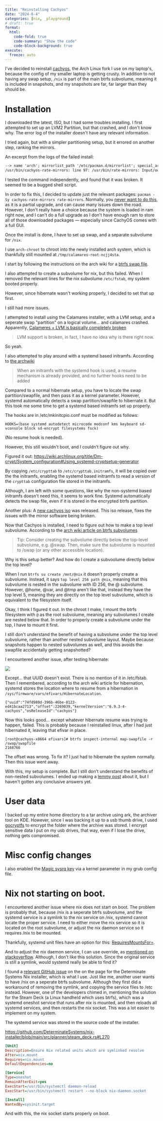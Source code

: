 ```yaml
---
title: "Reinstalling Cachyos"
date: "2024-6-4"
categories: [nix, _playground]
# draft: true
format:
  html:
    code-fold: true
    code-summary: "Show the code"
    code-block-background: true
execute:
  freeze: auto
---
```


I've decided to reinstall [cachyos](https://cachyos.org/), the Arch Linux fork I use on my laptop's, because the config of my smaller laptop is getting crusty. In addition to not having any swap setup, `/nix` is part of the main btrfs subvolume, meaning it is included in snapshots, and my snapshots are far, far larger than they should be.

# Installation

I downloaded the latest, ISO, but I had some troubles installing. I first attempted to set up an LVM2 Partition, but that crashed, and I don't know why. The error log of the installer doesn't have any relevant information.

I tried again, but with a simpler partitioning setup, but it errored on another step, ranking the mirrors.

An excerpt from the logs of the failed install:

``` default
--> name 'arch'; mirrorlist_path '/etc/pacman.d/mirrorlist'; special_arch ''
/usr/bin/cachyos-rate-mirrors: line 97: /usr/bin/rate-mirrors: Input/output error
```

I tested the command independently, and found that it was broken. It seemed to be a bugged shell script.

In order to fix this, I decided to update just the relevant packages: `pacman -Sy cachyos-rate-mirrors rate-mirrors`. Normally, you [never want to do this](https://wiki.archlinux.org/title/System_maintenance#Partial_upgrades_are_unsupported), as it is a partial upgrade, and can cause many issues down the road. However, I don't really have a choice because the system is loaded in ram right now, and I can't do a full upgrade as I don't have enough ram to store all of those downloaded packages — especially since CachyOS comes with a full GUI.

Once the install is done, I have to set up swap, and a separate subvolume for `/nix`.

I use `arch-chroot` to chroot into the newly installed arch system, which is thankfully still mounted at `/tmp/calamares-root-ncjj4sta`.

I start by following the instructions on the arch wiki for a [btrfs swap file](https://wiki.archlinux.org/title/Btrfs#Swap_file).

I also attempted to create a subvolume for nix, but this failed. When I removed the relevant lines for the nix subvolume `/etc/fstab`, my system booted properly.

However, since hibernate wasn't working properly, I decided to set that up first.

I still had more issues.

I attempted to install using the Calamares installer, with a LVM setup, and a seperate swap "partition" on a logical volume... and calamares crashed. Apparently, [Calameres + LVM is basically completely broken](https://github.com/calamares/calamares/issues/1564)

> LVM support is broken, in fact, I have no idea why is there right now.

So yeah. 

I also attempted to play around with a systemd based initramfs. According to [the archwiki](https://wiki.archlinux.org/title/Power_management/Suspend_and_hibernate#Configure_the_initramfs)

> When an initramfs with the systemd hook is used, a resume mechanism is already provided, and no further hooks need to be added


Compared to a normal hibernate setup, you have to locate the swap partition/swapfile, and then pass it as a kernel parameter. However, systemd automatically detects a swap partition/swapfile to hibernate it. But this took me some time to get a systemd based initramfs set up properly.

The hooks are in /etc/mkinitcpio.conf must be modified as follows:

```{.default filename='/etc/mkinitcpio.conf'}
HOOKS=(base systemd autodetect microcode modconf kms keyboard sd-vconsole block sd-encrypt filesystems fsck)
```

(No resume hook is needed). 

However, this still wouldn't boot, and I couldn't figure out why. 

Figured it out: https://wiki.archlinux.org/title/Dm-crypt/System_configuration#Using_systemd-cryptsetup-generator

By copying `/etc/crypttab` to `/etc/crypttab.initramfs`, it will be copied over the the initramfs, enabling the systemd based initramfs to read a version of the `crypttab` configuration file stored in the initramfs. 

Although, I am left with some questions, like why the non-systemd based initramfs doesn't need this, it seems to work fine. Systemd automatically detects the swap file, even if it is stored in the encrypted btrfs partition. 

Another plus: A [new cachyos iso](https://cachyos.org/blog/2406-june-release/) was released. This iso release, fixes the issues with the mirror software being broken. 

Now that Cachyos is installed, I need to figure out how to make a top level subvolume. According to the [arch wiki article on btrfs subvolumes](https://wiki.archlinux.org/title/Btrfs#Swap_file)

> Tip: Consider creating the subvolume directly below the top-level subvolume, e.g. @swap. Then, make sure the subvolume is mounted to /swap (or any other accessible location).

Why is this setup better? And how do I create a subvoolume directly below the top level?

When I run `btrfs su create /mnt/@nix` it doesn't properly create  a subvolume. Instead, it says `top level 256 path @nix`, meaning that this subvolume is nested in the subvolume with ID 256, the @ subvolume. However, @home, @var, and @tmp aren't like that, instead they have the top level 5, meaning they are directly on the top level subvolume, which is equivalent to the filesystem itself. 

Okay, I think I figured it out. In the chroot I make, I mount the btrfs filesystem with `@` as the root subvolume, meaning any subvolumes I create are nested below that. In order to properly create a subvolume under the top, I have to mount it first. 

I still don't understand the benefit of having a subvolume under the top level subvolume, rather than another nested subvolume layout. Maybe because snapshots happen to nested subvolumes as well, and this avoids the swapfile accidentally getting snapshotted? 

I encountered another issue, after testing hibernate: 

![](images/noswap.jpg)

Except... that UUID doesn't exist. There is no mention of it in /etc/fstab. Then I remembered, according to the arch wiki article for hibernation, systemd stores the location where to resume from a hibernation in `/sys/firmware/vars/efivars/HibernateLocation`.

```{.default file='/sys/firmware/vars/efivars/HibernateLocation'}
{"uuid":"74fd980d-396b-46be-8123-ed41bcaa2713","offset":2269039,"kernelVersion":"6.9.3-4-cachyos","osReleaseId":"cachyos"}
```

Now this looks good... except whatever hibernate resume was trying to happen, failed. This is probably because I reinstalled linux, after I had just hibernated it, leaving that efivar in place.  

```{.default}
[root@cachyos-x8664 efivars]# btrfs inspect-internal map-swapfile -r /swap/swapfile
2168766
```

The offset was wrong. To fix it? I just had to hibernate the system normally. Then this issue went away. 

With this, my setup is complete. But I still don't understand the benefits of non-nested subvolumes. I ended up making a [lemmy post](https://programming.dev/post/15458752) about it, but I haven't gotten any conclusive answers yet. 


# User data

I backed up my entire home directory to a tar archive using ark, the archiver tool on KDE. However, since I was backing it up to a usb thumb drive, I used [gocryptfs](https://wiki.archlinux.org/title/Gocryptfs) to encrypt the folder where the archive was stored. I encrypt sensitive data I put on my usb drives, that way, even if I lose the drive, nothing gets compromised. 


# Misc config changes

I also enabled the [Magic sysrq key](https://wiki.archlinux.org/title/Keyboard_shortcuts#Kernel_(SysRq)) via a kernel parameter in my grub config file. 


# Nix not starting on boot.

I encountered another issue where nix does not start on boot. The problem is probably that, because /nix is a seperate btrfs subvolume, and the systemd service is a symlink to the nix service on /nix, systemd cannot locate the proper service. I need to either move the nix service so it is located on the root subvolume, or adjust the nix daemon service so it requires /nix to be mounted.

Thankfully, systemd unit files have an option for this: [RequiresMountsFor=](https://www.freedesktop.org/software/systemd/man/latest/systemd.unit.html#RequiresMountsFor=).

And to adjust the nix daemon service, I can use override, as [mentioned on stackoverflow](https://askubuntu.com/questions/659267/how-do-i-override-or-configure-systemd-services). Although, I don't like this solution. Since the original service is still a symlink, would systemd really be able to find it? 

I found a [relevant GitHub issue](https://github.com/DeterminateSystems/nix-installer/issues/416) on the on the page for the Determinate Systems Nix installer, which is what I use. Just like me, another user wants to have /nix on a seperate btrfs subvolume. Although they first did a workaround of removing the symlink, and copying the service files to /etc instead. However, one of the developers chimed in, mentioning the solution for the Steam Deck (a Linux handheld which uses btrfs), which was a systemd oneshot service that runs after nix is mounted, and then reloads all systemd services, and then restarts the nix socket. This was a lot easier to implement on my system. 

The systemd service was stored in the source code of the installer.


https://github.com/DeterminateSystems/nix-installer/blob/main/src/planner/steam_deck.rs#L270


```{.ini filename='/etc/systemd/system/ensure-symlinked-units-resolve.service'}
[Unit]
Description=Ensure Nix related units which are symlinked resolve
After=nix.mount
Requires=nix.mount
DefaultDependencies=no

[Service]
Type=oneshot
RemainAfterExit=yes
ExecStart=/usr/bin/systemctl daemon-reload
ExecStart=/usr/bin/systemctl restart --no-block nix-daemon.socket

[Install]
WantedBy=sysinit.target
```

And with this, the nix socket starts properly on boot. 
